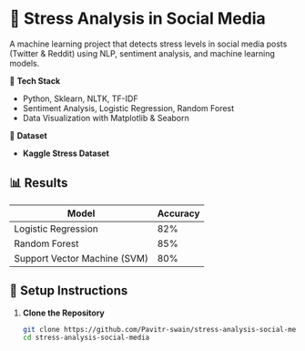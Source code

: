 # 🚀 Stress Analysis in Social Media

 A machine learning project that detects stress levels in social media posts (Twitter &amp; Reddit) using NLP, sentiment analysis, and machine learning models.  

📌 **Tech Stack**  
- Python, Sklearn, NLTK, TF-IDF  
- Sentiment Analysis, Logistic Regression, Random Forest  
- Data Visualization with Matplotlib & Seaborn  

📌 **Dataset**  
- **Kaggle Stress Dataset**  

## 📊 Results  
| Model | Accuracy |
|-------|---------|
| Logistic Regression | 82% |
| Random Forest | 85% |
| Support Vector Machine (SVM) | 80% |

## 🚀 Setup Instructions  
1. **Clone the Repository**
   ```bash
   git clone https://github.com/Pavitr-swain/stress-analysis-social-media.git
   cd stress-analysis-social-media
